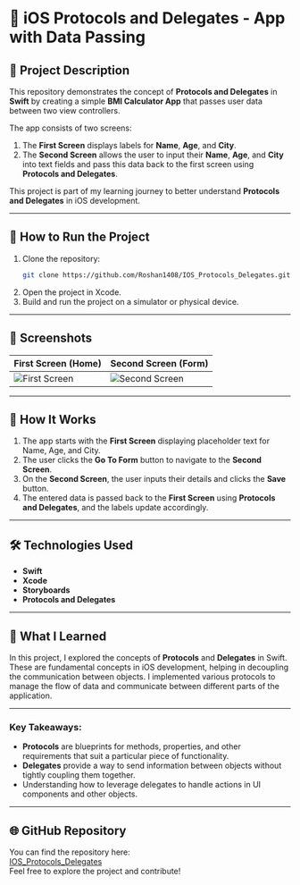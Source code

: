 # 📱 iOS Protocols and Delegates - App with Data Passing

## 📝 Project Description
This repository demonstrates the concept of **Protocols and Delegates** in **Swift** by creating a simple **BMI Calculator App** that passes user data between two view controllers.

The app consists of two screens:
1. The **First Screen** displays labels for **Name**, **Age**, and **City**.
2. The **Second Screen** allows the user to input their **Name**, **Age**, and **City** into text fields and pass this data back to the first screen using **Protocols and Delegates**.

This project is part of my learning journey to better understand **Protocols and Delegates** in iOS development.

---

## 📝 How to Run the Project

1. Clone the repository:
   ```bash
   git clone https://github.com/Roshan1408/IOS_Protocols_Delegates.git
2. Open the project in Xcode.
3. Build and run the project on a simulator or physical device.

---

## 📱 Screenshots
| First Screen (Home) | Second Screen (Form) |
|---------------------|----------------------|
| ![First Screen](images/first_screen.png) | ![Second Screen](images/second_screen.png) |

---

## 🚀 How It Works
1. The app starts with the **First Screen** displaying placeholder text for Name, Age, and City.
2. The user clicks the **Go To Form** button to navigate to the **Second Screen**.
3. On the **Second Screen**, the user inputs their details and clicks the **Save** button.
4. The entered data is passed back to the **First Screen** using **Protocols and Delegates**, and the labels update accordingly.

---

## 🛠️ Technologies Used
- **Swift**
- **Xcode**
- **Storyboards**
- **Protocols and Delegates**

---

## 📖 What I Learned

In this project, I explored the concepts of **Protocols** and **Delegates** in Swift. These are fundamental concepts in iOS development, helping in decoupling the communication between objects. I implemented various protocols to manage the flow of data and communicate between different parts of the application.

---

### Key Takeaways:
- **Protocols** are blueprints for methods, properties, and other requirements that suit a particular piece of functionality.
- **Delegates** provide a way to send information between objects without tightly coupling them together.
- Understanding how to leverage delegates to handle actions in UI components and other objects.

---

## 🌐 GitHub Repository

You can find the repository here:  
[IOS_Protocols_Delegates](https://github.com/Roshan1408/IOS_Protocols_Delegates)  
Feel free to explore the project and contribute!

